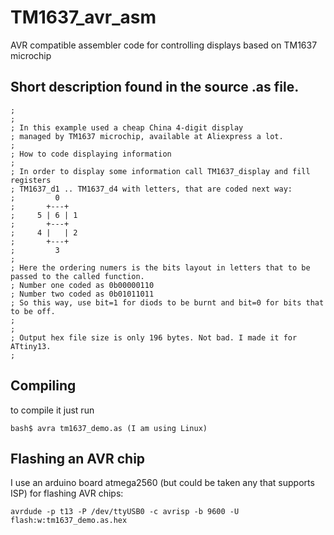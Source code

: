 # TM1637_avr_asm
AVR compatible assembler code for controlling displays based on TM1637 microchip

## Short description found in the source .as file.

    ;
    ;
    ; In this example used a cheap China 4-digit display 
    ; managed by TM1637 microchip, available at Aliexpress a lot.
    ;
    ; How to code displaying information
    ;
    ; In order to display some information call TM1637_display and fill registers
    ; TM1637_d1 .. TM1637_d4 with letters, that are coded next way:
    ;         0
    ;       +---+
    ;     5 | 6 | 1
    ;       +---+
    ;     4 |   | 2
    ;       +---+
    ;         3
    ; 
    ; Here the ordering numers is the bits layout in letters that to be passed to the called function.
    ; Number one coded as 0b00000110
    ; Number two coded as 0b01011011
    ; So this way, use bit=1 for diods to be burnt and bit=0 for bits that to be off.
    ;
    ;
    ; Output hex file size is only 196 bytes. Not bad. I made it for ATtiny13.
    ;

## Compiling 
to compile it just run
  
    bash$ avra tm1637_demo.as (I am using Linux)

## Flashing an AVR chip
I use an arduino board atmega2560 (but could be taken any that supports ISP) for flashing AVR chips:

    avrdude -p t13 -P /dev/ttyUSB0 -c avrisp -b 9600 -U flash:w:tm1637_demo.as.hex
